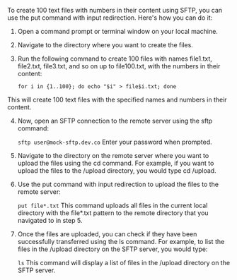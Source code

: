 To create 100 text files with numbers in their content using SFTP, you can use the put command with input redirection. Here's how you can do it:

1. Open a command prompt or terminal window on your local machine.

2. Navigate to the directory where you want to create the files.

3. Run the following command to create 100 files with names file1.txt, file2.txt, file3.txt, and so on up to file100.txt, with the numbers in their content:

     ```for i in {1..100}; do echo "$i" > file$i.txt; done```

This will create 100 text files with the specified names and numbers in their content.

4. Now, open an SFTP connection to the remote server using the sftp command:

      ```sftp user@mock-sftp.dev.co```
Enter your password when prompted.

5. Navigate to the directory on the remote server where you want to upload the files using the cd command. For example, if you want to upload the files to the /upload directory, you would type cd /upload.

6. Use the put command with input redirection to upload the files to the remote server:

    ```put file*.txt```
This command uploads all files in the current local directory with the file*.txt pattern to the remote directory that you navigated to in step 5.

7. Once the files are uploaded, you can check if they have been successfully transferred using the ls command. For example, to list the files in the /upload directory on the SFTP server, you would type:

    ```ls```
This command will display a list of files in the /upload directory on the SFTP server.
